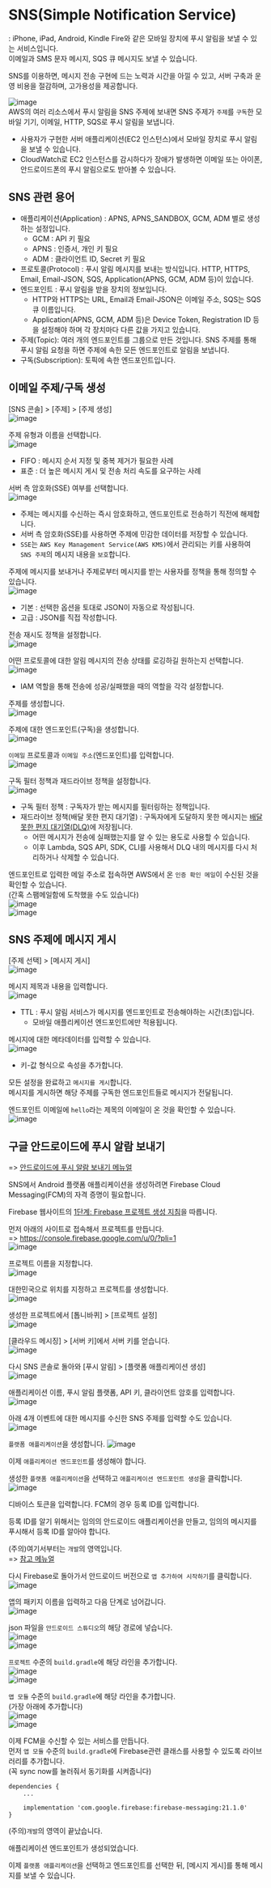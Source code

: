 # SNS(Simple Notification Service)

: iPhone, iPad, Android, Kindle Fire와 같은 모바일 장치에 푸시 알림을 보낼 수 있는 서비스입니다.   
이메일과 SMS 문자 메시지, SQS 큐 메시지도 보낼 수 있습니다.

SNS를 이용하면, 메시지 전송 구현에 드는 노력과 시간을 아낄 수 있고, 서버 구축과 운영 비용을 절감하며, 고가용성을 제공합니다.

![image](https://user-images.githubusercontent.com/43658658/147905787-f7629c0f-6642-4e5e-9c7c-cde048caa0d3.png)   
AWS의 여러 리소스에서 푸시 알림을 SNS 주제에 보내면 SNS 주제가 `주제`를 `구독`한 모바일 기기, 이메일, HTTP, SQS로 푸시 알림을 보냅니다.   
* 사용자가 구현한 서버 애플리케이션(EC2 인스턴스)에서 모바일 장치로 푸시 알림을 보낼 수 있습니다.   
* CloudWatch로 EC2 인스턴스를 감시하다가 장애가 발생하면 이메일 또는 아이폰, 안드로이드폰의 푸시 알림으로도 받아볼 수 있습니다.

## SNS 관련 용어

* 애플리케이션(Application) : APNS, APNS_SANDBOX, GCM, ADM 별로 생성하는 설정입니다. 
  - GCM : API 키 필요
  - APNS : 인증서, 개인 키 필요
  - ADM : 클라이언트 ID, Secret 키 필요
* 프로토콜(Protocol) : 푸시 알림 메시지를 보내는 방식입니다. HTTP, HTTPS, Email, Email-JSON, SQS, Application(APNS, GCM, ADM 등)이 있습니다.
* 엔드포인트 : 푸시 알림을 받을 장치의 정보입니다. 
  - HTTP와 HTTPS는 URL, Email과 Email-JSON은 이메일 주소, SQS는 SQS 큐 이름입니다. 
  - Application(APNS, GCM, ADM 등)은 Device Token, Registration ID 등을 설정해야 하며 각 장치마다 다른 값을 가지고 있습니다.
* 주제(Topic): 여러 개의 엔드포인트를 그룹으로 만든 것입니다. SNS 주제를 통해 푸시 알림 요청을 하면 주제에 속한 모든 엔드포인트로 알림을 보냅니다.
* 구독(Subscription): 토픽에 속한 엔드포인트입니다.

## 이메일 주제/구독 생성

[SNS 콘솔] > [주제] > [주제 생성]   
![image](https://user-images.githubusercontent.com/43658658/147908676-69e0908b-e135-47d4-9b1a-80704c5ddfbe.png)

주제 유형과 이름을 선택합니다.   
![image](https://user-images.githubusercontent.com/43658658/147908799-f315b88c-7108-4268-8d8f-2dcfba095a19.png)   
* FIFO : 메시지 순서 지정 및 중복 제거가 필요한 사례
* 표준 : 더 높은 메시지 게시 및 전송 처리 속도를 요구하는 사례

서버 측 암호화(SSE) 여부를 선택합니다.   
![image](https://user-images.githubusercontent.com/43658658/147908907-cb0c3e8b-8330-4391-99e2-a1a1d634e1ca.png)   
* 주제는 메시지를 수신하는 즉시 암호화하고, 엔드포인트로 전송하기 직전에 해제합니다.
* 서버 측 암호화(SSE)를 사용하면 주제에 민감한 데이터를 저장할 수 있습니다. 
* `SSE`는 `AWS Key Management Service(AWS KMS)`에서 관리되는 키를 사용하여 `SNS 주제`의 메시지 내용을 `보호`합니다.

주제에 메시지를 보내거나 주제로부터 메시지를 받는 사용자를 정책을 통해 정의할 수 있습니다.   
![image](https://user-images.githubusercontent.com/43658658/147909069-25f2c23a-a890-4d8c-a97c-d328022ff0f7.png)   
* 기본 : 선택한 옵션을 토대로 JSON이 자동으로 작성됩니다.
* 고급 : JSON를 직접 작성합니다.

전송 재시도 정책을 설정합니다.   
![image](https://user-images.githubusercontent.com/43658658/147909171-9fbf31a3-410f-4ece-93bd-ae45a35641c9.png)

어떤 프로토콜에 대한 알림 메시지의 전송 상태를 로깅하길 원하는지 선택합니다.
![image](https://user-images.githubusercontent.com/43658658/147909557-8b0de0bb-b04c-45d8-8ca9-b3c390dfa31e.png)
* IAM 역할을 통해 전송에 성공/실패했을 때의 역할을 각각 설정합니다.

주제를 생성합니다.   
![image](https://user-images.githubusercontent.com/43658658/147909803-bd0076ce-d1a6-4436-a6bc-a72a5bd2d1e0.png)

주제에 대한 엔드포인트(구독)을 생성합니다.   
![image](https://user-images.githubusercontent.com/43658658/147909850-42806fa1-8465-470a-b7ed-25092e9ce89c.png)

`이메일` 프로토콜과 `이메일 주소`(엔드포인트)를 입력합니다.   
![image](https://user-images.githubusercontent.com/43658658/147909949-053e1048-8d5f-45a5-9df1-d201133c88a0.png)

구독 필터 정책과 재드라이브 정책을 설정합니다.   
![image](https://user-images.githubusercontent.com/43658658/147910002-8f7c6934-10ec-4212-9223-f05ef3b8d3e0.png)   
* 구독 필터 정책 : 구독자가 받는 메시지를 필터링하는 정책입니다.
* 재드라이브 정책(배달 못한 편지 대기열) : 구독자에게 도달하지 못한 메시지는 [배달 못한 편지 대기열(DLQ)](https://docs.aws.amazon.com/ko_kr/sns/latest/dg/sns-dead-letter-queues.html)에 저장됩니다.
  - 어떤 메시지가 전송에 실패했는지를 알 수 있는 용도로 사용할 수 있습니다.
  - 이후 Lambda, SQS API, SDK, CLI를 사용해서 DLQ 내의 메시지를 다시 처리하거나 삭제할 수 있습니다. 

엔드포인트로 입력한 메일 주소로 접속하면 AWS에서 온 `인증 확인 메일`이 수신된 것을 확인할 수 있습니다.   
(간혹 스팸메일함에 도착했을 수도 있습니다)   
![image](https://user-images.githubusercontent.com/43658658/147910510-2cf5edd2-034a-40f1-8ed8-bc8eabc24455.png)   
![image](https://user-images.githubusercontent.com/43658658/147910530-13e66fd0-60b5-4cb2-a6c9-6a0cbf1ad9f6.png)

## SNS 주제에 메시지 게시

[주제 선택] > [메시지 게시]   
![image](https://user-images.githubusercontent.com/43658658/147910596-4b6f1a24-9308-486d-8151-a07ba4a78a40.png)

메시지 제목과 내용을 입력합니다.   
![image](https://user-images.githubusercontent.com/43658658/147910758-9caad858-d9ac-495e-9e0b-cd965b086dea.png)   
* TTL : 푸시 알림 서비스가 메시지를 엔드포인트로 전송해야하는 시간(초)입니다.
  - 모바일 애플리케이션 엔드포인트에만 적용됩니다.

메시지에 대한 메타데이터를 입력할 수 있습니다.   
![image](https://user-images.githubusercontent.com/43658658/147910962-696fa1d0-e4e8-417c-af9b-62c15fb94c33.png)   
* 키-값 형식으로 속성을 추가합니다.

모든 설정을 완료하고 `메시지를 게시`합니다.   
메시지를 게시하면 해당 주제를 구독한 엔드포인트들로 메시지가 전달됩니다.

엔드포인트 이메일에 `hello`라는 제목의 이메일이 온 것을 확인할 수 있습니다.   
![image](https://user-images.githubusercontent.com/43658658/147911029-ec545162-153e-4f2b-b358-3f5afa211cb0.png)

## 구글 안드로이드에 푸시 알람 보내기

=> [안드로이드에 푸시 알람 보내기 메뉴얼](https://aws.amazon.com/ko/premiumsupport/knowledge-center/create-android-push-messaging-sns/)

SNS에서 Android 플랫폼 애플리케이션을 생성하려면 Firebase Cloud Messaging(FCM)의 자격 증명이 필요합니다.

Firebase 웹사이트의 [1단계: Firebase 프로젝트 생성 지침](https://firebase.google.com/docs/web/setup/#create-firebase-project)을 따릅니다.

먼저 아래의 사이트로 접속해서 프로젝트를 만듭니다.   
=> https://console.firebase.google.com/u/0/?pli=1   
![image](https://user-images.githubusercontent.com/43658658/147915412-f44b5a4f-be51-4292-ad83-cf0c38359370.png)

프로젝트 이름을 지정합니다.   
![image](https://user-images.githubusercontent.com/43658658/147915458-6c1f55ca-dc8e-4786-a852-6acf616a8bf3.png)

대한민국으로 위치를 지정하고 프로젝트를 생성합니다.   
![image](https://user-images.githubusercontent.com/43658658/147915488-129d37a1-36ae-4d2f-80c2-1a265fe00104.png)

생성한 프로젝트에서 [톱니바퀴] > [프로젝트 설정]   
![image](https://user-images.githubusercontent.com/43658658/147915958-a9393ef6-b8ff-4fe7-928a-7c542235d688.png)

[클라우드 메시징] > [서버 키]에서 서버 키를 얻습니다.   
![image](https://user-images.githubusercontent.com/43658658/147916000-221971d7-cfad-4c3f-8347-1d32e0d9296e.png)

다시 SNS 콘솔로 돌아와 [푸시 알림] > [플랫폼 애플리케이션 생성]   
![image](https://user-images.githubusercontent.com/43658658/147913847-8f9765f3-f00d-4714-af40-6efa41030655.png)

애플리케이션 이름, 푸시 알림 플랫폼, API 키, 클라이언트 암호를 입력합니다.   
![image](https://user-images.githubusercontent.com/43658658/147916086-1b266ee7-9a42-4f26-a384-7b1a01fd467d.png)

아래 4개 이벤트에 대한 메시지를 수신한 SNS 주제를 입력할 수도 있습니다.   
![image](https://user-images.githubusercontent.com/43658658/147914063-efea82a2-060f-4b3a-a7fb-77dfc966b054.png)

`플랫폼 애플리케이션`을 생성합니다.
![image](https://user-images.githubusercontent.com/43658658/147916234-4c86289d-e7b3-4c53-b944-047b472cd84e.png)   

이제 `애플리케이션 엔드포인트`를 생성해야 합니다.

생성한 `플랫폼 애플리케이션`을 선택하고 `애플리케이션 엔드포인트 생성`을 클릭합니다.   
![image](https://user-images.githubusercontent.com/43658658/147916659-ff64396e-6fbd-4393-a391-4411b0648bd6.png)

디바이스 토큰을 입력합니다. FCM의 경우 등록 ID를 입력합니다.    

등록 ID를 알기 위해서는 임의의 안드로이드 애플리케이션을 만들고, 임의의 메시지를 푸시해서 등록 ID를 알아야 합니다.   

(주의)여기서부터는 `개발`의 영역입니다.   
=> [참고 메뉴얼](https://maejing.tistory.com/entry/Android-FCM%EC%9D%84-%EC%9D%B4%EC%9A%A9%ED%95%B4-Push-%EA%B5%AC%ED%98%84%ED%95%98%EA%B8%B0)

다시 Firebase로 돌아가서 안드로이드 버전으로 `앱 추가하여 시작하기`를 클릭합니다.   
![image](https://user-images.githubusercontent.com/43658658/147933569-606d4145-1d86-45e6-8efe-342730810d85.png)

앱의 패키지 이름을 입력하고 다음 단계로 넘어갑니다.   
![image](https://user-images.githubusercontent.com/43658658/147933645-163d6ccc-2803-4855-82b9-3cca3266d505.png)

json 파일을 `안드로이드 스튜디오`의 해당 경로에 넣습니다.   
![image](https://user-images.githubusercontent.com/43658658/147933708-33810b15-0f86-4b9a-929a-3770c2ef2f6a.png)   
![image](https://user-images.githubusercontent.com/43658658/147933810-97ce5204-188f-47e7-a664-cab4da2e27d5.png)

`프로젝트` 수준의 `build.gradle`에 해당 라인을 추가합니다.   
![image](https://user-images.githubusercontent.com/43658658/147934006-20258ada-9797-4b23-999c-34827e67ed5c.png)   
![image](https://user-images.githubusercontent.com/43658658/147934067-c66e5a86-9428-4fa6-917b-01d0ad14e8f3.png)   

`앱 모듈` 수준의 `build.gradle`에 해당 라인을 추가합니다.   
(가장 아래에 추가합니다)   
![image](https://user-images.githubusercontent.com/43658658/147934142-75e39b7c-16fa-44bc-89bc-8327874d9d21.png)   
![image](https://user-images.githubusercontent.com/43658658/147934221-0fe58d17-6deb-486e-9831-3e9b6d4d7135.png)

이제 FCM을 수신할 수 있는 서비스를 만듭니다.   
먼저 `앱 모듈` 수준의 `build.gradle`에 Firebase관련 클래스를 사용할 수 있도록 라이브러리를 추가합니다.   
(꼭 sync now를 눌러줘서 동기화를 시켜줍니다)   
```
dependencies {
    ...
    
    implementation 'com.google.firebase:firebase-messaging:21.1.0'
}
```



(주의)`개발`의 영역이 끝났습니다.

애플리케이션 엔드포인트가 생성되었습니다.

이제 `플랫폼 애플리케이션`을 선택하고 엔드포인트를 선택한 뒤, [메시지 게시]를 통해 메시지를 보낼 수 있습니다.



































